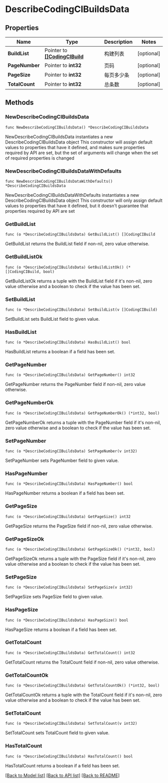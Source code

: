 # DescribeCodingCIBuildsData

## Properties

Name | Type | Description | Notes
------------ | ------------- | ------------- | -------------
**BuildList** | Pointer to [**[]CodingCIBuild**](CodingCIBuild.md) | 构建列表 | [optional] 
**PageNumber** | Pointer to **int32** | 页码 | [optional] 
**PageSize** | Pointer to **int32** | 每页多少条 | [optional] 
**TotalCount** | Pointer to **int32** | 总条数 | [optional] 

## Methods

### NewDescribeCodingCIBuildsData

`func NewDescribeCodingCIBuildsData() *DescribeCodingCIBuildsData`

NewDescribeCodingCIBuildsData instantiates a new DescribeCodingCIBuildsData object
This constructor will assign default values to properties that have it defined,
and makes sure properties required by API are set, but the set of arguments
will change when the set of required properties is changed

### NewDescribeCodingCIBuildsDataWithDefaults

`func NewDescribeCodingCIBuildsDataWithDefaults() *DescribeCodingCIBuildsData`

NewDescribeCodingCIBuildsDataWithDefaults instantiates a new DescribeCodingCIBuildsData object
This constructor will only assign default values to properties that have it defined,
but it doesn't guarantee that properties required by API are set

### GetBuildList

`func (o *DescribeCodingCIBuildsData) GetBuildList() []CodingCIBuild`

GetBuildList returns the BuildList field if non-nil, zero value otherwise.

### GetBuildListOk

`func (o *DescribeCodingCIBuildsData) GetBuildListOk() (*[]CodingCIBuild, bool)`

GetBuildListOk returns a tuple with the BuildList field if it's non-nil, zero value otherwise
and a boolean to check if the value has been set.

### SetBuildList

`func (o *DescribeCodingCIBuildsData) SetBuildList(v []CodingCIBuild)`

SetBuildList sets BuildList field to given value.

### HasBuildList

`func (o *DescribeCodingCIBuildsData) HasBuildList() bool`

HasBuildList returns a boolean if a field has been set.

### GetPageNumber

`func (o *DescribeCodingCIBuildsData) GetPageNumber() int32`

GetPageNumber returns the PageNumber field if non-nil, zero value otherwise.

### GetPageNumberOk

`func (o *DescribeCodingCIBuildsData) GetPageNumberOk() (*int32, bool)`

GetPageNumberOk returns a tuple with the PageNumber field if it's non-nil, zero value otherwise
and a boolean to check if the value has been set.

### SetPageNumber

`func (o *DescribeCodingCIBuildsData) SetPageNumber(v int32)`

SetPageNumber sets PageNumber field to given value.

### HasPageNumber

`func (o *DescribeCodingCIBuildsData) HasPageNumber() bool`

HasPageNumber returns a boolean if a field has been set.

### GetPageSize

`func (o *DescribeCodingCIBuildsData) GetPageSize() int32`

GetPageSize returns the PageSize field if non-nil, zero value otherwise.

### GetPageSizeOk

`func (o *DescribeCodingCIBuildsData) GetPageSizeOk() (*int32, bool)`

GetPageSizeOk returns a tuple with the PageSize field if it's non-nil, zero value otherwise
and a boolean to check if the value has been set.

### SetPageSize

`func (o *DescribeCodingCIBuildsData) SetPageSize(v int32)`

SetPageSize sets PageSize field to given value.

### HasPageSize

`func (o *DescribeCodingCIBuildsData) HasPageSize() bool`

HasPageSize returns a boolean if a field has been set.

### GetTotalCount

`func (o *DescribeCodingCIBuildsData) GetTotalCount() int32`

GetTotalCount returns the TotalCount field if non-nil, zero value otherwise.

### GetTotalCountOk

`func (o *DescribeCodingCIBuildsData) GetTotalCountOk() (*int32, bool)`

GetTotalCountOk returns a tuple with the TotalCount field if it's non-nil, zero value otherwise
and a boolean to check if the value has been set.

### SetTotalCount

`func (o *DescribeCodingCIBuildsData) SetTotalCount(v int32)`

SetTotalCount sets TotalCount field to given value.

### HasTotalCount

`func (o *DescribeCodingCIBuildsData) HasTotalCount() bool`

HasTotalCount returns a boolean if a field has been set.


[[Back to Model list]](../README.md#documentation-for-models) [[Back to API list]](../README.md#documentation-for-api-endpoints) [[Back to README]](../README.md)


